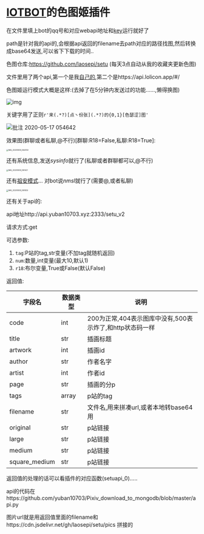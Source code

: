 # [IOTBOT](https://github.com/IOTQQ/IOTQQ)的色图姬插件

在文件里填上bot的qq号和对应webapi地址和[key](https://api.lolicon.app/)运行就好了

path是针对我的api的,会根据api返回的filename去path对应的路径找图,然后转换成base64发送,可以省下下载的时间..

色图仓库:https://github.com/laosepi/setu (每天3点自动从我的收藏夹更新色图)

文件里用了两个api,第一个是我[自己的](http://api.yuban10703.xyz:2333/setu),第二个是https://api.lolicon.app/#/

色图姬运行模式大概是这样:(去掉了在5分钟内发送过的功能......,懒得换图)

![img](https://cdn.jsdelivr.net/gh/yuban10703/BlogImgdata/img/20200509060759.png)

关键字用了正则`r'来(.*?)[点丶份张](.*?)的{0,1}[色瑟涩]图'`

![批注 2020-05-17 054642](https://cdn.jsdelivr.net/gh/yuban10703/BlogImgdata/img/20200517054656.png)

效果图(群聊或者私聊,@不行)[群聊:R18=False,私聊:R18=True]:

<img src="https://cdn.jsdelivr.net/gh/yuban10703/BlogImgdata/img/20200509062130.jpg" alt="IMG_20200509_062059" style="zoom: 33%;" />

还有系统信息,发送*sysinfo*就行了(私聊或者群聊都可以,@不行)

<img src="https://cdn.jsdelivr.net/gh/yuban10703/BlogImgdata/img/20200509061522.jpg" alt="IMG_20200509_061421" style="zoom: 33%;" />

还有[祖安模式](http://shadiao.app/)... 对bot说*nmsl*就行了(需要@,或者私聊)

<img src="https://cdn.jsdelivr.net/gh/yuban10703/BlogImgdata/img/20200509061742.jpg" alt="IMG_20200509_061659" style="zoom:33%;" />

还有关于api的:

api地址http://api.yuban10703.xyz:2333/setu_v2

请求方式:get

可选参数:

1. `tag`:P站的tag,str变量(不加tag就随机返回)
2. `num`:数量,int变量(最大10,默认1)
3. `r18`:布尔变量,True或False(默认False)

返回值:

| 字段名        | 数据类型 | 说明                                                     |
| ------------- | -------- | -------------------------------------------------------- |
| code          | int      | 200为正常,404表示图库中没有,500表示炸了,和http状态码一样 |
| title         | str      | 插画标题                                                 |
| artwork       | int      | 插画id                                                   |
| author        | str      | 作者名字                                                 |
| artist        | int      | 作者id                                                   |
| page          | str      | 插画的分p                                                |
| tags          | array    | p站的tag                                                 |
| filename      | str      | 文件名,用来拼凑url,或者本地转base64用                    |
| original      | str      | p站链接                                                  |
| large         | str      | p站链接                                                  |
| medium        | str      | p站链接                                                  |
| square_medium | str      | p站链接                                                  |

返回值的处理的话可以看插件的对应函数(setuapi_0).....

api的代码在https://github.com/yuban10703/Pixiv_download_to_mongodb/blob/master/api.py

图片url就是用返回值里面的filename和https://cdn.jsdelivr.net/gh/laosepi/setu/pics  拼接的